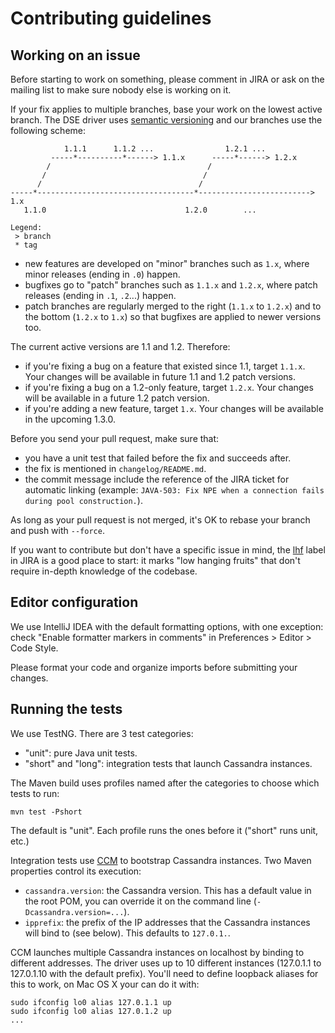 # Contributing guidelines

## Working on an issue

Before starting to work on something, please comment in JIRA or ask on the mailing list
to make sure nobody else is working on it.

If your fix applies to multiple branches, base your work on the lowest active branch. The DSE driver uses
[semantic versioning](http://semver.org/) and our branches use the following scheme:

```
            1.1.1      1.1.2 ...                1.2.1 ...
         -----*----------*------> 1.1.x      -----*------> 1.2.x
        /                                   /
       /                                   /
      /                                   /
-----*-----------------------------------*-------------------------> 1.x
   1.1.0                               1.2.0        ...

Legend:
 > branch
 * tag
```

- new features are developed on "minor" branches such as `1.x`, where minor releases (ending in `.0`) happen.
- bugfixes go to "patch" branches such as `1.1.x` and `1.2.x`, where patch releases (ending in `.1`, `.2`...) happen.
- patch branches are regularly merged to the right (`1.1.x` to `1.2.x`) and to the bottom (`1.2.x` to `1.x`) so that
  bugfixes are applied to newer versions too.

The current active versions are 1.1 and 1.2. Therefore:

- if you're fixing a bug on a feature that existed since 1.1, target `1.1.x`. Your changes will be available in future
  1.1 and 1.2 patch versions.
- if you're fixing a bug on a 1.2-only feature, target `1.2.x`. Your changes will be available in a future 1.2 patch
  version.
- if you're adding a new feature, target `1.x`. Your changes will be available in the upcoming 1.3.0.

Before you send your pull request, make sure that:

- you have a unit test that failed before the fix and succeeds after.
- the fix is mentioned in `changelog/README.md`.
- the commit message include the reference of the JIRA ticket for automatic linking
  (example: `JAVA-503: Fix NPE when a connection fails during pool construction.`).

As long as your pull request is not merged, it's OK to rebase your branch and push with
`--force`.

If you want to contribute but don't have a specific issue in mind, the [lhf](https://datastax-oss.atlassian.net/secure/IssueNavigator.jspa?reset=true&mode=hide&jqlQuery=project%20%3D%20JAVA%20AND%20status%20in%20(Open%2C%20Reopened)%20AND%20labels%20%3D%20lhf)
label in JIRA is a good place to start: it marks "low hanging fruits" that don't require
in-depth knowledge of the codebase.

## Editor configuration

We use IntelliJ IDEA with the default formatting options, with one exception: check
"Enable formatter markers in comments" in Preferences > Editor > Code Style.

Please format your code and organize imports before submitting your changes.

## Running the tests

We use TestNG. There are 3 test categories:

- "unit": pure Java unit tests.
- "short" and "long": integration tests that launch Cassandra instances.

The Maven build uses profiles named after the categories to choose which tests to run:

```
mvn test -Pshort
```

The default is "unit". Each profile runs the ones before it ("short" runs unit, etc.)

Integration tests use [CCM](https://github.com/pcmanus/ccm) to bootstrap Cassandra instances.
Two Maven properties control its execution:

- `cassandra.version`: the Cassandra version. This has a default value in the root POM,
  you can override it on the command line (`-Dcassandra.version=...`).
- `ipprefix`: the prefix of the IP addresses that the Cassandra instances will bind to (see
  below). This defaults to `127.0.1.`.


CCM launches multiple Cassandra instances on localhost by binding to different addresses. The
driver uses up to 10 different instances (127.0.1.1 to 127.0.1.10 with the default prefix).
You'll need to define loopback aliases for this to work, on Mac OS X your can do it with:

```
sudo ifconfig lo0 alias 127.0.1.1 up
sudo ifconfig lo0 alias 127.0.1.2 up
...
```

